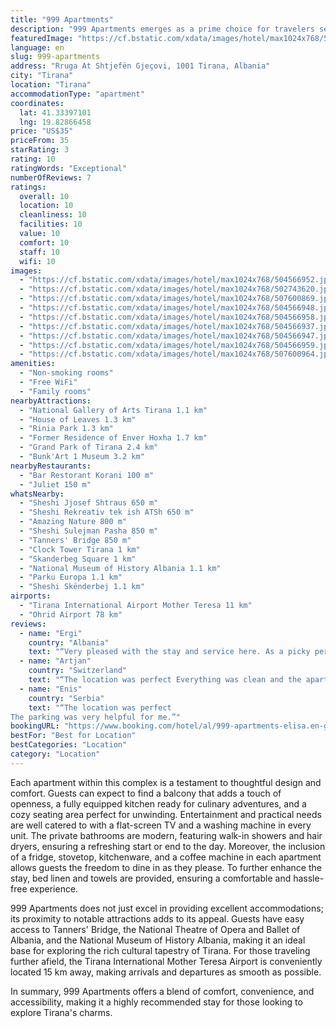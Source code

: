 ```yaml
---
title: "999 Apartments"
description: "999 Apartments emerges as a prime choice for travelers seeking comfort and convenience in the heart of Tirana."
featuredImage: "https://cf.bstatic.com/xdata/images/hotel/max1024x768/504566952.jpg?k=a82106a7e6e36a60e4b2257e56ba33d0a04a32f858a2c375130ab49e14ab90d7&o=&hp=1"
language: en
slug: 999-apartments
address: "Rruga At Shtjefën Gjeçovi, 1001 Tirana, Albania"
city: "Tirana"
location: "Tirana"
accommodationType: "apartment"
coordinates:
  lat: 41.33397101
  lng: 19.82866458
price: "US$35"
priceFrom: 35
starRating: 3
rating: 10
ratingWords: "Exceptional"
numberOfReviews: 7
ratings:
  overall: 10
  location: 10
  cleanliness: 10
  facilities: 10
  value: 10
  comfort: 10
  staff: 10
  wifi: 10
images:
  - "https://cf.bstatic.com/xdata/images/hotel/max1024x768/504566952.jpg?k=a82106a7e6e36a60e4b2257e56ba33d0a04a32f858a2c375130ab49e14ab90d7&o=&hp=1"
  - "https://cf.bstatic.com/xdata/images/hotel/max1024x768/502743620.jpg?k=1f5a51f20eb75610cfa1ccfc2860b8a6a7e33163d692fd63e6c1aae50024c989&o=&hp=1"
  - "https://cf.bstatic.com/xdata/images/hotel/max1024x768/507600869.jpg?k=e2241db1ae972501c7b5ca7fcf8be79b3e2070b40d88d1567b099498ffa91483&o=&hp=1"
  - "https://cf.bstatic.com/xdata/images/hotel/max1024x768/504566948.jpg?k=58633e876b042d5bfa57d25c3e7c18c25fb7743c8cad77f7d4bca3aead9c0057&o=&hp=1"
  - "https://cf.bstatic.com/xdata/images/hotel/max1024x768/504566958.jpg?k=19ad2f9a19e2a341a304fe4f5bc185aaae7c21f76bebdf01ccf085ced30cb524&o=&hp=1"
  - "https://cf.bstatic.com/xdata/images/hotel/max1024x768/504566937.jpg?k=981a66831cb2d3ddb8dcc3d0737dcbf452466f988ed18141d4eb2f209c079ccf&o=&hp=1"
  - "https://cf.bstatic.com/xdata/images/hotel/max1024x768/504566947.jpg?k=adcb12168e6bb1fd691f01b2b552d27524753cbef883aab66843308691453653&o=&hp=1"
  - "https://cf.bstatic.com/xdata/images/hotel/max1024x768/504566959.jpg?k=c89ea0a87f0c2e9b1c1952b003d9d8eceb84f59bbfae6d4b9cd148594e49e6c1&o=&hp=1"
  - "https://cf.bstatic.com/xdata/images/hotel/max1024x768/507600964.jpg?k=20c4f4b8e5ca5c5aa945860659161ff50ef0eb350466c27e03515b7cf2fdca2f&o=&hp=1"
amenities:
  - "Non-smoking rooms"
  - "Free WiFi"
  - "Family rooms"
nearbyAttractions:
  - "National Gallery of Arts Tirana 1.1 km"
  - "House of Leaves 1.3 km"
  - "Rinia Park 1.3 km"
  - "Former Residence of Enver Hoxha 1.7 km"
  - "Grand Park of Tirana 2.4 km"
  - "Bunk'Art 1 Museum 3.2 km"
nearbyRestaurants:
  - "Bar Restorant Korani 100 m"
  - "Juliet 150 m"
whatsNearby:
  - "Sheshi Jjosef Shtraus 650 m"
  - "Sheshi Rekreativ tek ish ATSh 650 m"
  - "Amazing Nature 800 m"
  - "Sheshi Sulejman Pasha 850 m"
  - "Tanners' Bridge 850 m"
  - "Clock Tower Tirana 1 km"
  - "Skanderbeg Square 1 km"
  - "National Museum of History Albania 1.1 km"
  - "Parku Europa 1.1 km"
  - "Sheshi Skënderbej 1.1 km"
airports:
  - "Tirana International Airport Mother Teresa 11 km"
  - "Ohrid Airport 78 km"
reviews:
  - name: "Ergi"
    country: "Albania"
    text: "“Very pleased with the stay and service here. As a picky person I'd say the place is very clean and quiet. Totally happy with this choice. I recommend it ✨”"
  - name: "Artjan"
    country: "Switzerland"
    text: "“The location was perfect Everything was clean and the apartment is very comfort. I also enjoy the balcony and work there with view. The host is very positive and always responded 😊”"
  - name: "Enis"
    country: "Serbia"
    text: "“The location was perfect
The parking was very helpful for me.”"
bookingURL: "https://www.booking.com/hotel/al/999-apartments-elisa.en-gb.html?aid=8035640"
bestFor: "Best for Location"
bestCategories: "Location"
category: "Location"
---
```


Each apartment within this complex is a testament to thoughtful design and comfort. Guests can expect to find a balcony that adds a touch of openness, a fully equipped kitchen ready for culinary adventures, and a cozy seating area perfect for unwinding. Entertainment and practical needs are well catered to with a flat-screen TV and a washing machine in every unit. The private bathrooms are modern, featuring walk-in showers and hair dryers, ensuring a refreshing start or end to the day. Moreover, the inclusion of a fridge, stovetop, kitchenware, and a coffee machine in each apartment allows guests the freedom to dine in as they please. To further enhance the stay, bed linen and towels are provided, ensuring a comfortable and hassle-free experience.

999 Apartments does not just excel in providing excellent accommodations; its proximity to notable attractions adds to its appeal. Guests have easy access to Tanners' Bridge, the National Theatre of Opera and Ballet of Albania, and the National Museum of History Albania, making it an ideal base for exploring the rich cultural tapestry of Tirana. For those traveling further afield, the Tirana International Mother Teresa Airport is conveniently located 15 km away, making arrivals and departures as smooth as possible.

In summary, 999 Apartments offers a blend of comfort, convenience, and accessibility, making it a highly recommended stay for those looking to explore Tirana's charms.